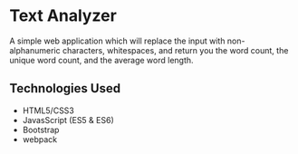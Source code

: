 # Text Analyzer

A simple web application which will replace the input with non-alphanumeric characters, whitespaces, and return you the word count, the unique word count, and the average word length.

## Technologies Used

* HTML5/CSS3
* JavasScript (ES5 & ES6)
* Bootstrap
* webpack